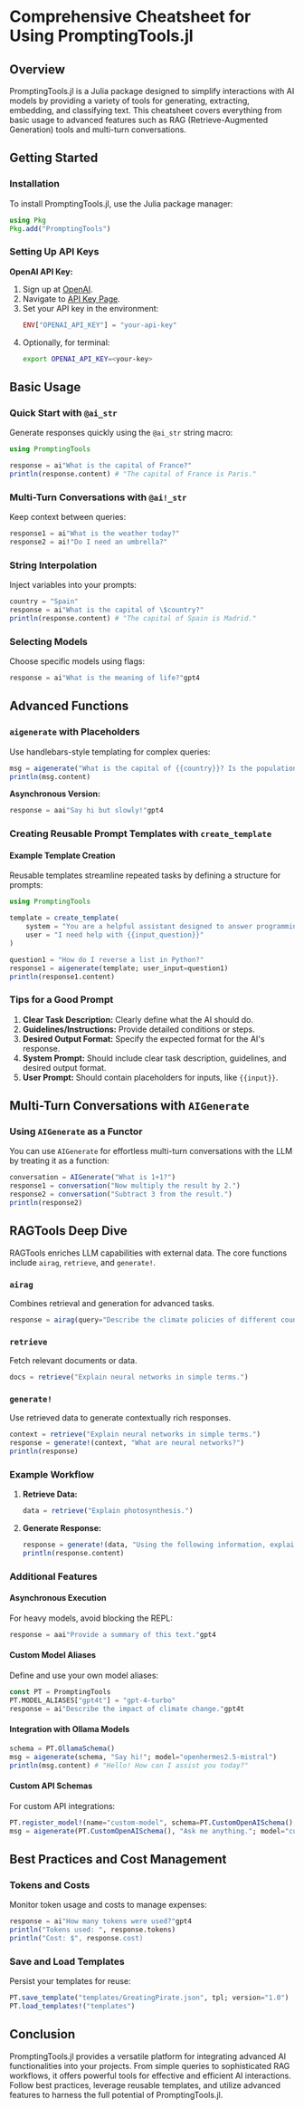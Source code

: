 # Comprehensive Cheatsheet for Using PromptingTools.jl

## Overview
PromptingTools.jl is a Julia package designed to simplify interactions with AI models by providing a variety of tools for generating, extracting, embedding, and classifying text. This cheatsheet covers everything from basic usage to advanced features such as RAG (Retrieve-Augmented Generation) tools and multi-turn conversations.

## Getting Started

### Installation
To install PromptingTools.jl, use the Julia package manager:
```julia
using Pkg
Pkg.add("PromptingTools")
```

### Setting Up API Keys
**OpenAI API Key:**
1. Sign up at [OpenAI](https://platform.openai.com/signup).
2. Navigate to [API Key Page](https://platform.openai.com/account/api-keys).
3. Set your API key in the environment:
    ```julia
    ENV["OPENAI_API_KEY"] = "your-api-key"
    ```
4. Optionally, for terminal:
    ```bash
    export OPENAI_API_KEY=<your-key>
    ```

## Basic Usage

### Quick Start with `@ai_str`
Generate responses quickly using the `@ai_str` string macro:
```julia
using PromptingTools

response = ai"What is the capital of France?"
println(response.content) # "The capital of France is Paris."
```

### Multi-Turn Conversations with `@ai!_str`
Keep context between queries:
```julia
response1 = ai"What is the weather today?"
response2 = ai!"Do I need an umbrella?"
```

### String Interpolation
Inject variables into your prompts:
```julia
country = "Spain"
response = ai"What is the capital of \$country?"
println(response.content) # "The capital of Spain is Madrid."
```

### Selecting Models
Choose specific models using flags:
```julia
response = ai"What is the meaning of life?"gpt4
```

## Advanced Functions

### `aigenerate` with Placeholders
Use handlebars-style templating for complex queries:
```julia
msg = aigenerate("What is the capital of {{country}}? Is the population larger than {{population}}?", country="Spain", population="1M")
println(msg.content)
```

**Asynchronous Version:**
```julia
response = aai"Say hi but slowly!"gpt4
```

### Creating Reusable Prompt Templates with `create_template`

#### Example Template Creation
Reusable templates streamline repeated tasks by defining a structure for prompts:
```julia
using PromptingTools

template = create_template(
    system = "You are a helpful assistant designed to answer programming questions.",
    user = "I need help with {{input_question}}"
)

question1 = "How do I reverse a list in Python?"
response1 = aigenerate(template; user_input=question1)
println(response1.content)
```

### Tips for a Good Prompt
1. **Clear Task Description:** Clearly define what the AI should do.
2. **Guidelines/Instructions:** Provide detailed conditions or steps.
3. **Desired Output Format:** Specify the expected format for the AI's response.
4. **System Prompt:** Should include clear task description, guidelines, and desired output format.
5. **User Prompt:** Should contain placeholders for inputs, like `{{input}}`.

## Multi-Turn Conversations with `AIGenerate`

### Using `AIGenerate` as a Functor
You can use `AIGenerate` for effortless multi-turn conversations with the LLM by treating it as a function:
```julia
conversation = AIGenerate("What is 1+1?")
response1 = conversation("Now multiply the result by 2.")
response2 = conversation("Subtract 3 from the result.")
println(response2)
```


## RAGTools Deep Dive

RAGTools enriches LLM capabilities with external data. The core functions include `airag`, `retrieve`, and `generate!`.

### `airag`
Combines retrieval and generation for advanced tasks.
```julia
response = airag(query="Describe the climate policies of different countries.")
```

### `retrieve`
Fetch relevant documents or data.
```julia
docs = retrieve("Explain neural networks in simple terms.")
```

### `generate!`
Use retrieved data to generate contextually rich responses.
```julia
context = retrieve("Explain neural networks in simple terms.")
response = generate!(context, "What are neural networks?")
println(response)
```

### Example Workflow
1. **Retrieve Data:**
    ```julia
    data = retrieve("Explain photosynthesis.")
    ```

2. **Generate Response:**
    ```julia
    response = generate!(data, "Using the following information, explain photosynthesis.")
    println(response.content)
    ```

### Additional Features

#### Asynchronous Execution
For heavy models, avoid blocking the REPL:
```julia
response = aai"Provide a summary of this text."gpt4
```

#### Custom Model Aliases
Define and use your own model aliases:
```julia
const PT = PromptingTools
PT.MODEL_ALIASES["gpt4t"] = "gpt-4-turbo"
response = ai"Describe the impact of climate change."gpt4t
```

#### Integration with Ollama Models
```julia
schema = PT.OllamaSchema()
msg = aigenerate(schema, "Say hi!"; model="openhermes2.5-mistral")
println(msg.content) # "Hello! How can I assist you today?"
```

#### Custom API Schemas
For custom API integrations:
```julia
PT.register_model!(name="custom-model", schema=PT.CustomOpenAISchema(), description="Custom API model.")
msg = aigenerate(PT.CustomOpenAISchema(), "Ask me anything."; model="custom-model", api_key="your_api_key")
```

## Best Practices and Cost Management

### Tokens and Costs
Monitor token usage and costs to manage expenses:
```julia
response = ai"How many tokens were used?"gpt4
println("Tokens used: ", response.tokens)
println("Cost: $", response.cost)
```

### Save and Load Templates
Persist your templates for reuse:
```julia
PT.save_template("templates/GreatingPirate.json", tpl; version="1.0")
PT.load_templates!("templates")
```

## Conclusion

PromptingTools.jl provides a versatile platform for integrating advanced AI functionalities into your projects. From simple queries to sophisticated RAG workflows, it offers powerful tools for effective and efficient AI interactions. Follow best practices, leverage reusable templates, and utilize advanced features to harness the full potential of PromptingTools.jl.
